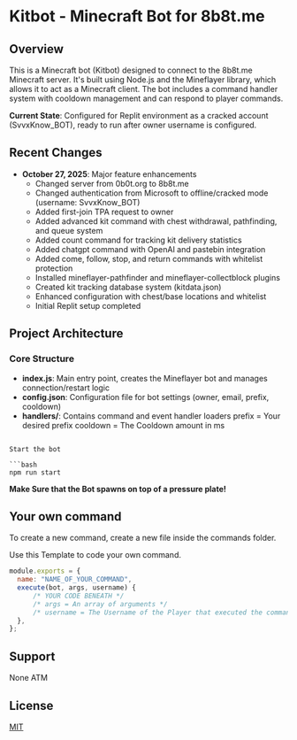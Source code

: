 # Kitbot - Minecraft Bot for 8b8t.me

## Overview
This is a Minecraft bot (Kitbot) designed to connect to the 8b8t.me Minecraft server. It's built using Node.js and the Mineflayer library, which allows it to act as a Minecraft client. The bot includes a command handler system with cooldown management and can respond to player commands.

**Current State**: Configured for Replit environment as a cracked account (SvvxKnow_BOT), ready to run after owner username is configured.

## Recent Changes
- **October 27, 2025**: Major feature enhancements
  - Changed server from 0b0t.org to 8b8t.me
  - Changed authentication from Microsoft to offline/cracked mode (username: SvvxKnow_BOT)
  - Added first-join TPA request to owner
  - Added advanced kit command with chest withdrawal, pathfinding, and queue system
  - Added count command for tracking kit delivery statistics
  - Added chatgpt command with OpenAI and pastebin integration
  - Added come, follow, stop, and return commands with whitelist protection
  - Installed mineflayer-pathfinder and mineflayer-collectblock plugins
  - Created kit tracking database system (kitdata.json)
  - Enhanced configuration with chest/base locations and whitelist
  - Initial Replit setup completed

## Project Architecture

### Core Structure
- **index.js**: Main entry point, creates the Mineflayer bot and manages connection/restart logic
- **config.json**: Configuration file for bot settings (owner, email, prefix, cooldown)
- **handlers/**: Contains command and event handler loaders
  prefix   = Your desired prefix
  cooldown = The Cooldown amount in ms
```

Start the bot

```bash
npm run start
```

**Make Sure that the Bot spawns on top of a pressure plate!**


## Your own command

To create a new command, create a new file inside the commands folder.

Use this Template to code your own command.

```javascript
module.exports = {
  name: "NAME_OF_YOUR_COMMAND",
  execute(bot, args, username) {
      /* YOUR CODE BENEATH */
      /* args = An array of arguments */
      /* username = The Username of the Player that executed the command */
  },
};
```


## Support

None ATM


## License

[MIT](https://choosealicense.com/licenses/mit/)

